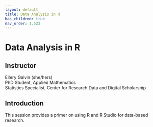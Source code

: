 ```yaml
---
layout: default
title: Data Analysis in R
has_children: true
nav_order: 1.523
---
```


# Data Analysis in R

## Instructor

Ellery Galvin (she/hers)\
PhD Student, Applied Mathematics\
Statistics Specialist, Center for Research Data and Digital Scholarship  

## Introduction

This session provides a primer on using R and R Studio for data-based research. 

